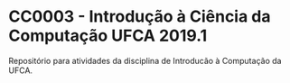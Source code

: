 # CC0003 - Introdução à Ciência da Computação UFCA 2019.1
Repositório para atividades da disciplina de Introducão à Computação da UFCA.

